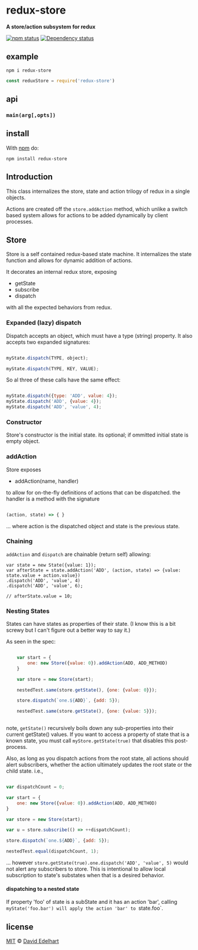 # redux-store

**A store/action subsystem for redux**

[![npm status](http://img.shields.io/npm/v/redux-store.svg?style=flat-square)](https://www.npmjs.org/package/redux-store) [![Dependency status](https://img.shields.io/david/bingomanatee/redux-store.svg?style=flat-square)](https://david-dm.org/bingomanatee/redux-store)

## example

`npm i redux-store`

```js
const reduxStore = require('redux-store')
```

## api

### `main(arg[,opts])`

## install

With [npm](https://npmjs.org) do:

```
npm install redux-store
```

## Introduction

This class internalizes the store, state and action trilogy of redux in a single objects. 

Actions are created off the `store.addAction` method, which unlike a switch based system allows for 
actions to be added dynamically by client processes. 

## Store 

Store is a self contained redux-based state machine. It internalizes the state function and allows for 
dynamic addition of actions. 

It decorates an internal redux store, exposing 

* getState
* subscribe
* dispatch

with all the expected behaviors from redux. 

### Expanded (lazy) dispatch

Dispatch accepts an object, which must have a type (string) property. It also accepts two expanded signatures:

``` javascript

myState.dispatch(TYPE, object);

myState.dispatch(TYPE, KEY, VALUE);

```

So al three of these calls have the same effect:

``` javascript

myState.dispatch({type: 'ADD', value: 4});
myState.dispatch('ADD', {value: 4});
myState.dispatch('ADD', 'value', 4);

```

### Constructor

Store's constructor is the initial state. its optional; if ommitted initial state is empty object. 

### addAction

Store exposes

* addAction(name, handler)

to allow for on-the-fly definitions of actions that can be dispatched. the handler is a method with the signature

``` javascript

(action, state) => { }

```

... where action is the dispatched object and state is the previous state. 

### Chaining

`addAction` and `dispatch` are chainable (return self) allowing:

```
var state = new State({value: 1});
var afterState = state.addAction('ADD', (action, state) => {value: state.value + action.value})
.dispatch('ADD', 'value', 4)
.dispatch('ADD', 'value', 6);

// afterState.value = 10;

```

### Nesting States

States can have states as properties of their state. (I know this is a bit screwy but I can't figure out a better way to say it.)

As seen in the spec: 

``` javascript 

    var start = {
        one: new Store({value: 0}).addAction(ADD, ADD_METHOD)
    }

    var store = new Store(start);

    nestedTest.same(store.getState(), {one: {value: 0}});

    store.dispatch(`one.${ADD}`, {add: 5});

    nestedTest.same(store.getState(), {one: {value: 5}});
    
```

note, `getState()` recursively boils down any sub-properties into their current getState() values. If you want to access 
a property of state that is a known state, you must call `myStore.getState(true)` that disables this post-process.

Also, as long as you dispatch actions from the root state, all actions should alert subscribers, 
whether the action ultimately updates the root state or the child state. i.e.,

``` javascript

var dispatchCount = 0;

var start = {
    one: new Store({value: 0}).addAction(ADD, ADD_METHOD)
}

var store = new Store(start);

var u = store.subscribe(() => ++dispatchCount);

store.dispatch(`one.${ADD}`, {add: 5});

nestedTest.equal(dispatchCount, 1);

```

... however `store.getState(true).one.dispatch('ADD', 'value', 5)` would not alert any subscribers to store. 
This is intentional to allow local subscription to state's substates when that is a desired behavior. 

#### dispatching to a nested state

If property 'foo' of state is a subState and it has an action 'bar', calling `myState('foo.bar') will apply the action 'bar'
to `state.foo`. 

## license

[MIT](http://opensource.org/licenses/MIT) © [David Edelhart](http://wonderlandlabs.com)
